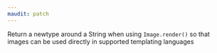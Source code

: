 ```yaml
---
maudit: patch
---
```


Return a newtype around a String when using `Image.render()` so that images can be used directly in supported templating languages
